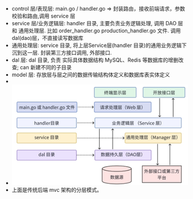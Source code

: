 *  control 层/表现层:     main.go / handler.go => 封装路由，接收前端请求，参数校验和路由,调用 service 层
*  service 层/业务逻辑层:  handler 目录, 主要负责业务逻辑处理, 调用 DAO 层和 通用处理层. 比如 order_handler.go production_handler.go 文件. 调用dal(dao)层，不直接读写数据库
*  通用处理层:             service 目录, 将上层Service层(handler 目录)的通用业务逻辑下沉到这一层. 封装第三方接口调用, 外部接口.
*  dal 层:               dal 目录, 负责 实际具体数据结构 MySQL、Redis 等数据库的增删改查; can 新建不同的子目录
*  model 层: 存放层与层之间的数据传输结构体定义和数据库表实体定义
* 
* ![架构图](架构图.jpg)
* 上面是传统后端 mvc 架构的分层模式。